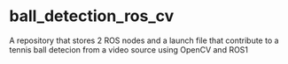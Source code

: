 # ball_detection_ros_cv

A repository that stores 2 ROS nodes and a launch file that contribute to a tennis ball detecion from a video source using OpenCV and ROS1 
